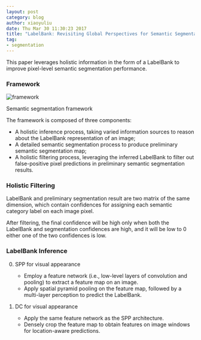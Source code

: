 ```yaml
---
layout: post
category: blog
author: xiaoyuliu   
date: Thu Mar 30 11:30:23 2017
title: "LabelBank: Revisiting Global Perspectives for Semantic Segmentation - Notes"
tag:
- segmentation
---
```


This paper leverages holistic information in the form of a LabelBank to improve pixel-level semantic segmentation performance. 

### Framework

![framework][1]
<figcaption class="caption">Semantic segmentation framework</figcaption>

The framework is composed of three components:

- A holistic inference process, taking varied information sources to reason about the LabelBank representation of an image;
- A detailed semantic segmentation process to produce preliminary semantic segmentation map;
- A holistic filtering process, leveraging the inferred LabelBank to filter out false-positive pixel predictions in preliminary semantic segmentation results.

### Holistic Filtering

LabelBank and preliminary segmentation result are two matrix of the same dimension, which contain confidences for assigning each semantic category label on each image pixel. 

After filtering, the final confidence will be high only when both the LabelBank and segmentation confidences are high, and it will be low to 0 either one of the two confidences is low.

### LabelBank Inference

0. SPP for visual appearance
    
    - Employ a feature network (i.e., low-level layers of convolution and pooling) to extract a feature map on an image. 
    - Apply spatial pyramid pooling on the feature map, followed by a multi-layer perception to predict the LabelBank.

1. DC for visual appearance
    
    - Apply the same feature network as the SPP architecture.
    - Densely crop the feature map to obtain features on image windows for location-aware predictions.





[1]: https://cl.ly/0p0z0u2j1R3v/Image%202017-03-30%20at%202.22.19%20PM.png